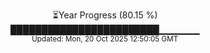 <p align="center">
⏳Year Progress (80.15 %) <br>
████████████████████████▁▁▁▁▁▁ <br>
<sub>Updated: Mon, 20 Oct 2025 12:50:05 GMT</sub>
</p>

